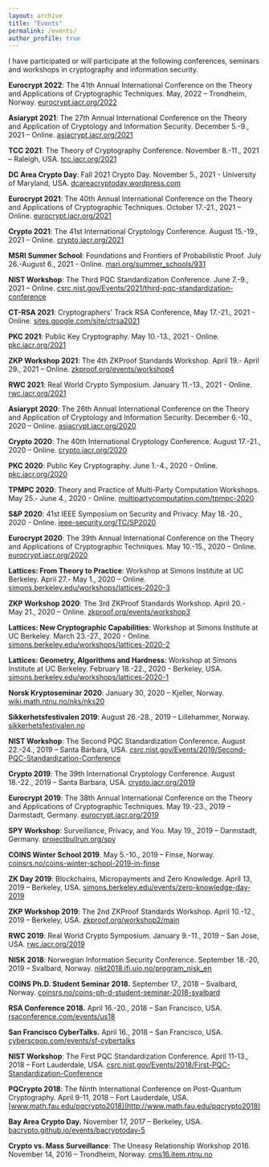 ```yaml
---
layout: archive
title: "Events"
permalink: /events/
author_profile: true
---
```


I have participated or will participate at the following conferences, seminars and workshops in cryptography and information security.

**Eurocrypt 2022**: The 41th Annual International Conference on the Theory and Applications of Cryptographic Techniques. May, 2022 – Trondheim, Norway. [eurocrypt.iacr.org/2022](https://eurocrypt.iacr.org/2022)

**Asiarypt 2021**: The 27th Annual International Conference on the Theory and Application of Cryptology and Information Security. December 5.-9., 2021 – Online. [asiacrypt.iacr.org/2021](https://asiacrypt.iacr.org/2021)

**TCC 2021**: The Theory of Cryptography Conference. November 8.-11., 2021 – Raleigh, USA. [tcc.iacr.org/2021](https://tcc.iacr.org/2021)

**DC Area Crypto Day**: Fall 2021 Crypto Day. November 5., 2021 - University of Maryland, USA. [dcareacryptoday.wordpress.com](https://dcareacryptoday.wordpress.com/2021/10/25/fall-2021-crypto-day)

**Eurocrypt 2021**: The 40th Annual International Conference on the Theory and Applications of Cryptographic Techniques. October 17.-21., 2021 – Online. [eurocrypt.iacr.org/2021](https://eurocrypt.iacr.org/2021)

**Crypto 2021**: The 41st International Cryptology Conference. August 15.-19., 2021 – Online. [crypto.iacr.org/2021](https://crypto.iacr.org/2021)

**MSRI Summer School**: Foundations and Frontiers of Probabilistic Proof. July 26.-August 6., 2021 - Online. [msri.org/summer_schools/931](https://www.msri.org/summer_schools/931)

**NIST Workshop**: The Third PQC Standardization Conference. June 7.-9., 2021 – Online. [csrc.nist.gov/Events/2021/third-pqc-standardization-conference](https://csrc.nist.gov/Events/2021/third-pqc-standardization-conference)

**CT-RSA 2021**: Cryptographers' Track RSA Conference, May 17.-21., 2021 - Online. [sites.google.com/site/ctrsa2021](https://sites.google.com/site/ctrsa2021)

**PKC 2021**: Public Key Cryptography. May 10.-13., 2021 - Online. [pkc.iacr.org/2021](https://pkc.iacr.org/2021)

**ZKP Workshop 2021**: The 4th ZKProof Standards Workshop. April 19.- April 29., 2021 – Online. [zkproof.org/events/workshop4](https://zkproof.org/events/workshop4)

**RWC 2021**: Real World Crypto Symposium. January 11.-13., 2021 - Online. [rwc.iacr.org/2021](https://rwc.iacr.org/2021)

**Asiarypt 2020**: The 26th Annual International Conference on the Theory and Application of Cryptology and Information Security. December 6.-10., 2020 – Online. [asiacrypt.iacr.org/2020](https://asiacrypt.iacr.org/2020)

**Crypto 2020**: The 40th International Cryptology Conference. August 17.-21., 2020 – Online. [crypto.iacr.org/2020](https://crypto.iacr.org/2020)

**PKC 2020**: Public Key Cryptography. June 1.-4., 2020 - Online. [pkc.iacr.org/2020](https://pkc.iacr.org/2020)

**TPMPC 2020**: Theory and Practice of Multi-Party Computation Workshops. May 25.- June 4., 2020 - Online. [multipartycomputation.com/tpmpc-2020](https://www.multipartycomputation.com/tpmpc-2020)

**S&P 2020**: 41st IEEE Symposium on Security and Privacy. May 18.-20., 2020 - Online. [ieee-security.org/TC/SP2020](https://www.ieee-security.org/TC/SP2020)

**Eurocrypt 2020**: The 39th Annual International Conference on the Theory and Applications of Cryptographic Techniques. May 10.-15., 2020 – Online. [eurocrypt.iacr.org/2020](https://eurocrypt.iacr.org/2020)

**Lattices: From Theory to Practice**: Workshop at Simons Institute at UC Berkeley. April 27.- May 1., 2020 – Online. [simons.berkeley.edu/workshops/lattices-2020-3](https://simons.berkeley.edu/workshops/lattices-2020-3)

**ZKP Workshop 2020**: The 3rd ZKProof Standards Workshop. April 20.- May 21., 2020 – Online. [zkproof.org/events/workshop3](https://zkproof.org/events/workshop3)

**Lattices: New Cryptographic Capabilities**: Workshop at Simons Institute at UC Berkeley. March 23.-27., 2020 - Online. [simons.berkeley.edu/workshops/lattices-2020-2](https://simons.berkeley.edu/workshops/lattices-2020-2)

**Lattices: Geometry, Algorithms and Hardness**: Workshop at Simons Institute at UC Berkeley. February 18.-22., 2020 - Berkeley, USA. [simons.berkeley.edu/workshops/lattices-2020-1](https://simons.berkeley.edu/workshops/lattices-2020-1)

**Norsk Kryptoseminar 2020**: January 30, 2020 – Kjeller, Norway. [wiki.math.ntnu.no/nks/nks20](https://wiki.math.ntnu.no/nks/nks20)

**Sikkerhetsfestivalen 2019**: August 26.-28., 2019 – Lillehammer, Norway. [sikkerhetsfestivalen.no](https://sikkerhetsfestivalen.no)

**NIST Workshop**: The Second PQC Standardization Conference. August 22.-24., 2019 – Santa Barbara, USA. [csrc.nist.gov/Events/2019/Second-PQC-Standardization-Conference](https://csrc.nist.gov/Events/2019/Second-PQC-Standardization-Conference)

**Crypto 2019**: The 39th International Cryptology Conference. August 18.-22., 2019 – Santa Barbara, USA. [crypto.iacr.org/2019](https://crypto.iacr.org/2019)

**Eurocrypt 2019**: The 38th Annual International Conference on the Theory and Applications of Cryptographic Techniques. May 19.-23., 2019 – Darmstadt, Germany. [eurocrypt.iacr.org/2019](https://eurocrypt.iacr.org/2019)

**SPY Workshop**: Surveillance, Privacy, and You. May 19., 2019 – Darmstadt, Germany. [projectbullrun.org/spy](https://projectbullrun.org/spy)

**COINS Winter School 2019**. May 5.-10., 2019 – Finse, Norway. [coinsrs.no/coins-winter-school-2019-in-finse](https://coinsrs.no/coins-winter-school-2019-in-finse)

**ZK Day 2019**: Blockchains, Micropayments and Zero Knowledge. April 13, 2019 – Berkeley, USA. [simons.berkeley.edu/events/zero-knowledge-day-2019](https://simons.berkeley.edu/events/zero-knowledge-day-2019)

**ZKP Workshop 2019**: The 2nd ZKProof Standards Workshop. April 10.-12., 2019 – Berkeley, USA. [zkproof.org/workshop2/main](https://zkproof.org/workshop2/main)

**RWC 2019**: Real World Crypto Symposium. January 9.-11., 2019 – San Jose, USA. [rwc.iacr.org/2019](https://rwc.iacr.org/2019)

**NISK 2018**: Norwegian Information Security Conference. September 18.-20, 2019 – Svalbard, Norway. [nikt2018.ifi.uio.no/program_nisk_en](http://nikt2018.ifi.uio.no/program_nisk_en)

**COINS Ph.D. Student Seminar 2018.** September 17., 2018 – Svalbard, Norway. [coinsrs.no/coins-ph-d-student-seminar-2018-svalbard](https://coinsrs.no/coins-ph-d-student-seminar-2018-svalbard)

**RSA Conference 2018.** April 16.-20., 2018 – San Francisco, USA. [rsaconference.com/events/us18](https://www.rsaconference.com/events/us18)

**San Francisco CyberTalks.** April 16., 2018 – San Francisco, USA. [cyberscoop.com/events/sf-cybertalks](https://www.cyberscoop.com/events/sf-cybertalks)

**NIST Workshop**: The First PQC Standardization Conference. April 11-13., 2018 – Fort Lauderdale, USA. [csrc.nist.gov/Events/2018/First-PQC-Standardization-Conference](https://csrc.nist.gov/Events/2018/First-PQC-Standardization-Conference)

**PQCrypto 2018**: The Ninth International Conference on Post-Quantum Cryptography. April 9-11, 2018 – Fort Lauderdale, USA. [www.math.fau.edu/pqcrypto2018](http://www.math.fau.edu/pqcrypto2018)

**Bay Area Crypto Day.** November 17, 2017 – Berkeley, USA. [bacrypto.github.io/events/bacryptoday-5](https://bacrypto.github.io/events/bacryptoday-5)

**Crypto vs. Mass Surveillance**: The Uneasy Relationship Workshop 2016. November 14, 2016 – Trondheim, Norway. [cms16.item.ntnu.no](http://cms16.item.ntnu.no)
